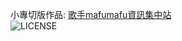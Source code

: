 小專切版作品: [歌手mafumafu資訊集中站](https://XiaoMaggie.github.io) <br>
![LICENSE](https://XiaoMaggie.github.io)

